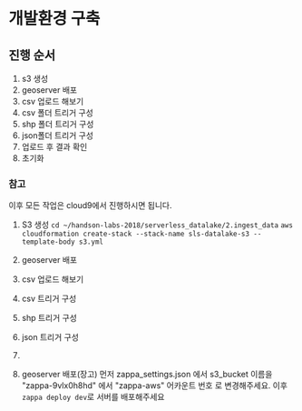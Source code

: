 # 개발환경 구축

## 진행 순서
1. s3 생성
2. geoserver 배포
3. csv 업로드 해보기
4. csv 폴더 트리거 구성
5. shp 폴더 트리거 구성
6. json폴더 트리거 구성
5. 업로드 후 결과 확인
6. 초기화


### 참고
이후 모든 작업은 cloud9에서 진행하시면 됩니다.

1. S3 생성
`cd ~/handson-labs-2018/serverless_datalake/2.ingest_data`
`aws cloudformation create-stack --stack-name sls-datalake-s3 --template-body s3.yml`

2. geoserver 배포

3. csv 업로드 해보기

4. csv 트리거 구성

5. shp 트리거 구성

6. json 트리거 구성


3.


4. geoserver 배포(장고)
먼저 zappa_settings.json 에서 s3_bucket 이름을 "zappa-9vlx0h8hd" 에서 "zappa-aws" 어카운트 번호 로 변경해주세요.
이후 `zappa deploy dev`로 서버를 배포해주세요
